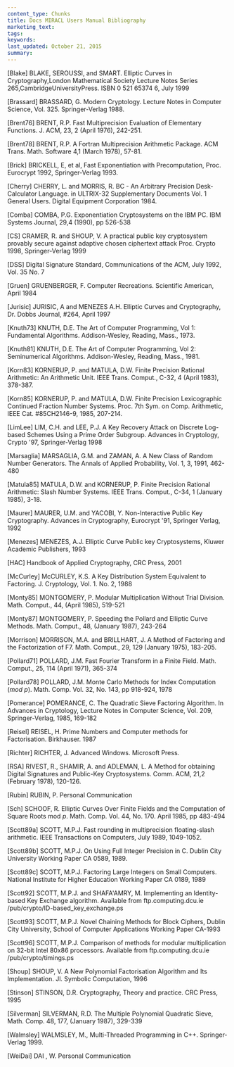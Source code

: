 ```yaml
---
content_type: Chunks
title: Docs MIRACL Users Manual Bibliography
marketing_text:
tags: 
keywords: 
last_updated: October 21, 2015
summary: 
---
```


[Blake]  BLAKE, SEROUSSI, and SMART. Elliptic Curves in Cryptography,London Mathematical Society Lecture Notes Series 265,CambridgeUniversityPress. ISBN 0 521 65374 6, July 1999

[Brassard]  BRASSARD, G. Modern Cryptology. Lecture Notes in Computer Science, Vol. 325\. Springer-Verlag 1988.

[Brent76]  BRENT, R.P. Fast Multiprecision Evaluation of Elementary Functions. J. ACM, 23, 2 (April 1976), 242-251.

[Brent78]  BRENT, R.P. A Fortran Multiprecision Arithmetic Package. ACM Trans. Math. Software 4,1 (March 1978), 57-81.

[Brick]  BRICKELL, E, et al, Fast Exponentiation with Precomputation, Proc. Eurocrypt 1992, Springer-Verlag 1993.

[Cherry]  CHERRY, L. and MORRIS, R. BC - An Arbitrary Precision Desk-Calculator Language. in ULTRIX-32 Supplementary Documents Vol. 1 General Users. Digital Equipment Corporation 1984.

[Comba]  COMBA, P.G. Exponentiation Cryptosystems on the IBM PC. IBM Systems Journal, 29,4 (1990), pp 526-538

[CS]  CRAMER, R. and SHOUP, V. A practical public key cryptosystem provably secure against adaptive chosen ciphertext attack Proc. Crypto 1998, Springer-Verlag 1999

[DSS]  Digital Signature Standard, Communications of the ACM, July 1992, Vol. 35 No. 7

[Gruen]  GRUENBERGER, F. Computer Recreations. Scientific American, April 1984

[Jurisic]  JURISIC, A and MENEZES A.H. Elliptic Curves and Cryptography, Dr. Dobbs Journal, #264, April 1997

[Knuth73]  KNUTH, D.E. The Art of Computer Programming, Vol 1: Fundamental Algorithms. Addison-Wesley, Reading, Mass., 1973.

[Knuth81]  KNUTH, D.E. The Art of Computer Programming, Vol 2: Seminumerical Algorithms. Addison-Wesley, Reading, Mass., 1981.

[Korn83]  KORNERUP, P. and MATULA, D.W. Finite Precision Rational Arithmetic: An Arithmetic Unit. IEEE Trans. Comput., C-32, 4 (April 1983), 378-387.

[Korn85]  KORNERUP, P. and MATULA, D.W. Finite Precision Lexicographic Continued Fraction Number Systems. Proc. 7th Sym. on Comp. Arithmetic, IEEE Cat. \#85CH2146-9, 1985, 207-214.

[LimLee]  LIM, C.H. and LEE, P.J. A Key Recovery Attack on Discrete Log-based Schemes Using a Prime Order Subgroup. Advances in Cryptology, Crypto '97, Springer-Verlag 1998

[Marsaglia]  MARSAGLIA, G.M. and ZAMAN, A. A New Class of Random Number Generators. The Annals of Applied Probability, Vol. 1, 3, 1991, 462-480

[Matula85]  MATULA, D.W. and KORNERUP, P. Finite Precision Rational Arithmetic: Slash Number Systems. IEEE Trans. Comput., C-34, 1 (January 1985), 3-18.

[Maurer]  MAURER, U.M. and YACOBI, Y. Non-Interactive Public Key Cryptography. Advances in Cryptography, Eurocrypt '91, Springer Verlag, 1992

[Menezes] MENEZES, A.J. Elliptic Curve Public key Cryptosystems, Kluwer Academic Publishers, 1993

[HAC]  Handbook of Applied Cryptography, CRC Press, 2001

[McCurley]  McCURLEY, K.S. A Key Distribution System Equivalent to Factoring. J. Cryptology, Vol. 1\. No. 2, 1988

[Monty85]  MONTGOMERY, P. Modular Multiplication Without Trial Division. Math. Comput., 44, (April 1985), 519-521

[Monty87]  MONTGOMERY, P. Speeding the Pollard and Elliptic Curve Methods. Math. Comput., 48, (January 1987), 243-264

[Morrison]  MORRISON, M.A. and BRILLHART, J. A Method of Factoring and the Factorization of F7\. Math. Comput., 29, 129 (January 1975), 183-205.

[Pollard71]  POLLARD, J.M. Fast Fourier Transform in a Finite Field. Math. Comput., 25, 114 (April 1971), 365-374

[Pollard78]  POLLARD, J.M. Monte Carlo Methods for Index Computation (_mod p_). Math. Comp. Vol. 32, No. 143, pp 918-924, 1978

[Pomerance]  POMERANCE, C. The Quadratic Sieve Factoring Algorithm. In Advances in Cryptology, Lecture Notes in Computer Science, Vol. 209, Springer-Verlag, 1985, 169-182

[Reisel]  REISEL, H. Prime Numbers and Computer methods for Factorisation. Birkhauser. 1987

[Richter]  RICHTER, J. Advanced Windows. Microsoft Press.

[RSA]  RIVEST, R., SHAMIR, A. and ADLEMAN, L. A Method for obtaining Digital Signatures and Public-Key Cryptosystems. Comm. ACM, 21,2 (February 1978), 120-126.

[Rubin]  RUBIN, P. Personal Communication

[Sch]  SCHOOF, R. Elliptic Curves Over Finite Fields and the Computation of Square Roots mod _p_. Math. Comp. Vol. 44, No. 170\. April 1985, pp 483-494

[Scott89a]  SCOTT, M.P.J. Fast rounding in multiprecision floating-slash arithmetic. IEEE Transactions on Computers, July 1989, 1049-1052.

[Scott89b]  SCOTT, M.P.J. On Using Full Integer Precision in C. Dublin City University Working Paper CA 0589, 1989.

[Scott89c]  SCOTT, M.P.J. Factoring Large Integers on Small Computers. National Institute for Higher Education Working Paper CA 0189, 1989

[Scott92]  SCOTT, M.P.J. and SHAFA'AMRY, M. Implementing an Identity-based Key Exchange algorithm. Available from ftp.computing.dcu.ie /pub/crypto/ID-based_key_exchange.ps

[Scott93]  SCOTT, M.P.J. Novel Chaining Methods for Block Ciphers, Dublin City University, School of Computer Applications Working Paper CA-1993

[Scott96]  SCOTT, M.P.J. Comparison of methods for modular multiplication on 32-bit Intel 80x86 processors. Available from ftp.computing.dcu.ie /pub/crypto/timings.ps

[Shoup]  SHOUP, V. A New Polynomial Factorisation Algorithm and Its Implementation. Jl. Symbolic Computation, 1996

[Stinson]  STINSON, D.R. Cryptography, Theory and practice. CRC Press, 1995

[Silverman]  SILVERMAN, R.D. The Multiple Polynomial Quadratic Sieve, Math. Comp. 48, 177, (January 1987), 329-339

[Walmsley]  WALMSLEY, M., Multi-Threaded Programming in C++. Springer-Verlag 1999.

[WeiDai]  DAI , W. Personal Communication
